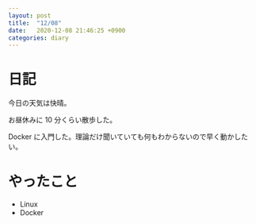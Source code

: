 ```yaml
---
layout: post
title:  "12/08"
date:   2020-12-08 21:46:25 +0900
categories: diary
---
```

# 日記

今日の天気は快晴。

お昼休みに 10 分くらい散歩した。

Docker に入門した。理論だけ聞いていても何もわからないので早く動かしたい。

# やったこと

- Linux
- Docker